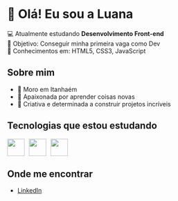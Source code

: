 # 👋 Olá! Eu sou a Luana

💻 Atualmente estudando **Desenvolvimento Front-end**  
🎯 Objetivo: Conseguir minha primeira vaga como Dev  
🌱 Conhecimentos em: HTML5, CSS3, JavaScript  

##

## Sobre mim
- 📍 Moro em Itanhaém  
- 🧠 Apaixonada por aprender coisas novas  
- 🎨 Criativa e determinada a construir projetos incríveis  

##

## Tecnologias que estou estudando
<div style="display: flex; gap: 10px;">
  <img src="https://cdn.jsdelivr.net/gh/devicons/devicon/icons/html5/html5-original.svg" width="40px"/>
  <img src="https://cdn.jsdelivr.net/gh/devicons/devicon/icons/css3/css3-original.svg" width="40px"/>
  <img src="https://cdn.jsdelivr.net/gh/devicons/devicon/icons/javascript/javascript-original.svg" width="40px"/>
</div>

##

## Onde me encontrar
- [LinkedIn](https://linkedin.com/in/luanarochab)
